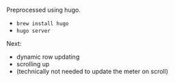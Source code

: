 Preprocessed using hugo.
* `brew install hugo`
* `hugo server`

Next:
* dynamic row updating
* scrolling up
* (technically not needed to update the meter on scroll)
